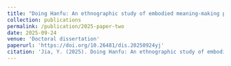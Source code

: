 ```yaml
---
title: "Doing Hanfu: An ethnographic study of embodied meaning-making practices of contemporary young Chinese"
collection: publications
permalink: /publication/2025-paper-two
date: 2025-09-24
venue: 'Doctoral dissertation'
paperurl: 'https://doi.org/10.26481/dis.20250924yj'
citation: 'Jia, Y. (2025). Doing Hanfu: An ethnographic study of embodied meaning-making practices of contemporary young Chinese. [Doctoral dissertation, Maastricht University]. Netherlands Graduate School of Linguistics. https://doi.org/10.26481/dis.20250924yj'
---
```


